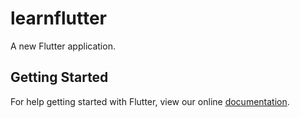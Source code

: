 # learnflutter

A new Flutter application.

## Getting Started

For help getting started with Flutter, view our online
[documentation](https://flutter.io/).
